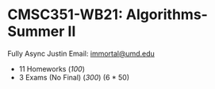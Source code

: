 # CMSC351-WB21: Algorithms-Summer II
Fully Async
Justin Email: immortal@umd.edu

- 11 Homeworks          (*100*)
- 3 Exams (No Final)    (*300*) (6 * 50)